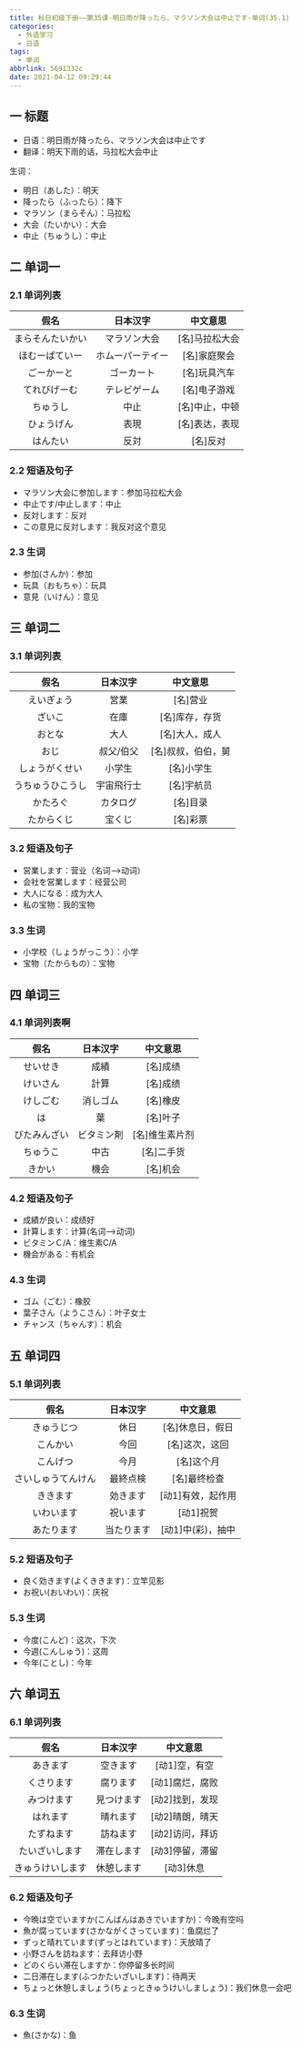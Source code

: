 ```yaml
---
title: 标日初级下册——第35课-明日雨が降ったら、マラソン大会は中止です-单词(35.1)
categories:
  - 外语学习
  - 日语
tags:
  - 单词
abbrlink: 5691332c
date: 2021-04-12 09:29:44
---
```

## 一 标题

* 日语：明日雨が降ったら、マラソン大会は中止です
* 翻译：明天下雨的话，马拉松大会中止

<!--more-->

生词：

* 明日（あした）：明天
* 降ったら（ふったら）：降下
* マラソン（まらそん）：马拉松
* 大会（たいかい）：大会
* 中止（ちゅうし）：中止

## 二 单词一

### 2.1 单词列表

|       假名       |     日本汉字     |    中文意思    |
| :--------------: | :--------------: | :------------: |
| まらそんたいかい |   マラソン大会   | [名]马拉松大会 |
|  ほむーぱていー  | ホムーパーテイー |  [名]家庭聚会  |
|    ごーかーと    |    ゴーカート    |  [名]玩具汽车  |
|   てれびげーむ   |   テレビゲーム   |  [名]电子游戏  |
|     ちゅうし     |       中止       | [名]中止，中顿 |
|    ひょうげん    |       表現       | [名]表达，表现 |
|     はんたい     |       反対       |    [名]反对    |

### 2.2 短语及句子

* マラソン大会に参加します：参加马拉松大会
* 中止です/中止します：中止
* 反対します：反对
* この意見に反対します：我反对这个意见

### 2.3 生词

* 参加(さんか)：参加
* 玩具（おもちゃ）：玩具
* 意見（いけん）：意见

## 三 单词二

### 3.1 单词列表

|       假名       |  日本汉字  |      中文意思      |
| :--------------: | :--------: | :----------------: |
|    えいぎょう    |    営業    |      [名]营业      |
|      ざいこ      |    在庫    |   [名]库存，存货   |
|      おとな      |    大人    |   [名]大人，成人   |
|       おじ       | 叔父/伯父  | [名]叔叔，伯伯，舅 |
|  しょうがくせい  |   小学生   |     [名]小学生     |
| うちゅうひこうし | 宇宙飛行士 |     [名]宇航员     |
|     かたろぐ     |  カタログ  |      [名]目录      |
|    たからくじ    |   宝くじ   |      [名]彩票      |

### 3.2 短语及句子

* 営業します：营业（名词—>动词）
* 会社を営業します：经营公司
* 大人になる：成为大人
* 私の宝物：我的宝物

### 3.3 生词

* 小学校（しょうがっこう）：小学
* 宝物（たからもの）：宝物

## 四 单词三

### 4.1 单词列表啊

|     假名     |  日本汉字  |    中文意思    |
| :----------: | :--------: | :------------: |
|   せいせき   |    成績    |    [名]成绩    |
|   けいさん   |    計算    |    [名]成绩    |
|   けしごむ   |  消しゴム  |    [名]橡皮    |
|      は      |     葉     |    [名]叶子    |
| びたみんざい | ビタミン剤 | [名]维生素片剂 |
|   ちゅうこ   |    中古    |   [名]二手货   |
|    きかい    |    機会    |    [名]机会    |

### 4.2 短语及句子

* 成績が良い：成绩好
* 計算します：计算(名词—>动词)
* ビタミンＣ/A：维生素C/A
* 機会がある：有机会

### 4.3 生词

* ゴム（ごむ）：橡胶
* 葉子さん（ようこさん）：叶子女士
* チャンス（ちゃんす）：机会

## 五 单词四

### 5.1 单词列表

|        假名        |  日本汉字  |     中文意思      |
| :----------------: | :--------: | :---------------: |
|     きゅうじつ     |    休日    | [名]休息日，假日  |
|      こんかい      |    今回    |  [名]这次，这回   |
|      こんげつ      |    今月    |    [名]这个月     |
| さいしゅうてんけん |  最終点検  |   [名]最终检查    |
|      ききます      |  効きます  | [动1]有效，起作用 |
|     いわいます     |  祝います  |     [动1]祝贺     |
|     あたります     | 当たります | [动1]中(彩)，抽中 |

### 5.2 短语及句子

* 良く効きます(よくききます)：立竿见影
* お祝い(おいわい)：庆祝

### 5.3 生词

* 今度(こんど)：这次，下次
* 今週(こんしゅう)：这周
* 今年(ことし)：今年

## 六 单词五

### 6.1 单词列表

|       假名       |  日本汉字  |    中文意思     |
| :--------------: | :--------: | :-------------: |
|     あきます     |  空きます  |  [动1]空，有空  |
|    くさります    |  腐ります  | [动1]腐烂，腐败 |
|    みつけます    | 見つけます | [动2]找到，发现 |
|     はれます     |  晴れます  | [动2]晴朗，晴天 |
|    たずねます    |  訪ねます  | [动2]访问，拜访 |
|  たいざいします  | 滞在します | [动3]停留，滞留 |
| きゅうけいします | 休憩します |    [动3]休息    |

### 6.2 短语及句子

* 今晩は空でいますか(こんばんはあきでいますか)：今晚有空吗
* 魚が腐っています(さかながくさっています)：鱼腐烂了
* ずっと晴れています(ずっとはれています)：天放晴了
* 小野さんを訪ねます：去拜访小野
* どのくらい滞在しますか：你停留多长时间
* 二日滞在します(ふつかたいざいします)：待两天
* ちょっと休憩しましょう(ちょっときゅうけいしましょう)：我们休息一会吧

### 6.3 生词

* 魚(さかな)：鱼





